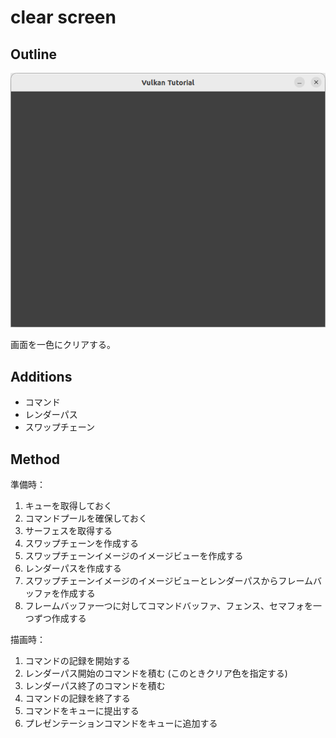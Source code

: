 # clear screen

## Outline

![](/img/03-clear-screen.png)

画面を一色にクリアする。

## Additions

* コマンド
* レンダーパス
* スワップチェーン

## Method

準備時：

1. キューを取得しておく
1. コマンドプールを確保しておく
1. サーフェスを取得する
1. スワップチェーンを作成する
1. スワップチェーンイメージのイメージビューを作成する
1. レンダーパスを作成する
1. スワップチェーンイメージのイメージビューとレンダーパスからフレームバッファを作成する
1. フレームバッファ一つに対してコマンドバッファ、フェンス、セマフォを一つずつ作成する

描画時：

1. コマンドの記録を開始する
1. レンダーパス開始のコマンドを積む (このときクリア色を指定する)
1. レンダーパス終了のコマンドを積む
1. コマンドの記録を終了する
1. コマンドをキューに提出する
1. プレゼンテーションコマンドをキューに追加する
